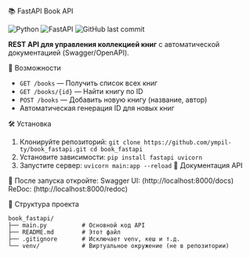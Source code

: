 📚 FastAPI Book API

![Python](https://img.shields.io/badge/Python-3.8+-blue)
![FastAPI](https://img.shields.io/badge/FastAPI-0.68+-green)
![GitHub last commit](https://img.shields.io/github/last-commit/ympil-ty/book_fastapi)

**REST API для управления коллекцией книг** с автоматической документацией (Swagger/OpenAPI).

🌟 Возможности
- `GET /books` — Получить список всех книг
- `GET /books/{id}` — Найти книгу по ID
- `POST /books` — Добавить новую книгу (название, автор)
- Автоматическая генерация ID для новых книг

🛠 Установка
1. Клонируйте репозиторий:
`git clone https://github.com/ympil-ty/book_fastapi.git
cd book_fastapi`
2. Установите зависимости:
`pip install fastapi uvicorn`
3. Запустите сервер:
`uvicorn main:app --reload`
📖 Документация API

📖 После запуска откройте:
Swagger UI: (http://localhost:8000/docs) 
ReDoc: (http://localhost:8000/redoc) 

📂 Структура проекта
```
book_fastapi/
├── main.py          # Основной код API
├── README.md        # Этот файл
├── .gitignore       # Исключает venv, кеш и т.д.
└── venv/            # Виртуальное окружение (не в репозитории)
```


